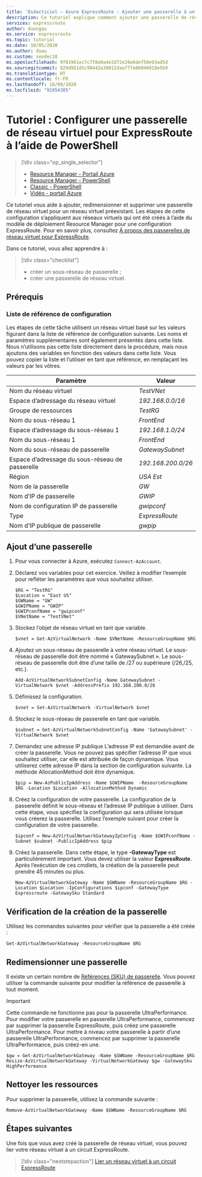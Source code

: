 ```yaml
---
title: 'Didacticiel – Azure ExpressRoute : Ajouter une passerelle à un réseau virtuel – Azure PowerShell'
description: Ce tutoriel explique comment ajouter une passerelle de réseau virtuel à un réseau virtuel Resource Manager déjà créé pour ExpressRoute à l’aide d’Azure PowerShell.
services: expressroute
author: duongau
ms.service: expressroute
ms.topic: tutorial
ms.date: 10/05/2020
ms.author: duau
ms.custom: seodec18
ms.openlocfilehash: 9f01961ec7c7f8e0a4e2d72e28e6def50e93ad5d
ms.sourcegitcommit: 829d951d5c90442a38012daaf77e86046018e5b9
ms.translationtype: HT
ms.contentlocale: fr-FR
ms.lasthandoff: 10/09/2020
ms.locfileid: "91854305"
---
```

# <a name="tutorial-configure-a-virtual-network-gateway-for-expressroute-using-powershell"></a>Tutoriel : Configurer une passerelle de réseau virtuel pour ExpressRoute à l’aide de PowerShell
> [!div class="op_single_selector"]
> * [Resource Manager - Portail Azure](expressroute-howto-add-gateway-portal-resource-manager.md)
> * [Resource Manager - PowerShell](expressroute-howto-add-gateway-resource-manager.md)
> * [Classic - PowerShell](expressroute-howto-add-gateway-classic.md)
> * [Vidéo - portail Azure](https://azure.microsoft.com/documentation/videos/azure-expressroute-how-to-create-a-vpn-gateway-for-your-virtual-network)
> 

Ce tutoriel vous aide à ajouter, redimensionner et supprimer une passerelle de réseau virtuel pour un réseau virtuel préexistant. Les étapes de cette configuration s’appliquent aux réseaux virtuels qui ont été créés à l’aide du modèle de déploiement Resource Manager pour une configuration ExpressRoute. Pour en savoir plus, consultez [À propos des passerelles de réseau virtuel pour ExpressRoute](expressroute-about-virtual-network-gateways.md).

Dans ce tutoriel, vous allez apprendre à :
> [!div class="checklist"]
> - créer un sous-réseau de passerelle ;
> - créer une passerelle de réseau virtuel.

## <a name="prerequisites"></a>Prérequis

### <a name="configuration-reference-list"></a>Liste de référence de configuration

Les étapes de cette tâche utilisent un réseau virtuel basé sur les valeurs figurant dans la liste de référence de configuration suivante. Les noms et paramètres supplémentaires sont également présentés dans cette liste. Nous n’utilisons pas cette liste directement dans la procédure, mais nous ajoutons des variables en fonction des valeurs dans cette liste. Vous pouvez copier la liste et l’utiliser en tant que référence, en remplaçant les valeurs par les vôtres.

| Paramètre                   | Valeur                                              |
| ---                       | ---                                                |
| Nom du réseau virtuel | *TestVNet* |    
| Espace d’adressage du réseau virtuel | *192.168.0.0/16* |
| Groupe de ressources | *TestRG* |
| Nom du sous-réseau 1 | *FrontEnd* |   
| Espace d’adressage du sous-réseau 1 | *192.168.1.0/24* |
| Nom du sous-réseau 1 | *FrontEnd* |
| Nom du sous-réseau de passerelle | *GatewaySubnet* |    
| Espace d’adressage du sous-réseau de passerelle | *192.168.200.0/26* |
| Région | *USA Est* |
| Nom de la passerelle | *GW* |   
| Nom d’IP de passerelle | *GWIP* |
| Nom de configuration IP de passerelle | *gwipconf* |
| Type | *ExpressRoute* |
| Nom d’IP publique de passerelle  | *gwpip* |

## <a name="add-a-gateway"></a>Ajout d’une passerelle

1. Pour vous connecter à Azure, exécutez `Connect-AzAccount`.

1. Déclarez vos variables pour cet exercice. Veillez à modifier l’exemple pour refléter les paramètres que vous souhaitez utiliser.

   ```azurepowershell-interactive 
   $RG = "TestRG"
   $Location = "East US"
   $GWName = "GW"
   $GWIPName = "GWIP"
   $GWIPconfName = "gwipconf"
   $VNetName = "TestVNet"
   ```
1. Stockez l’objet de réseau virtuel en tant que variable.

   ```azurepowershell-interactive
   $vnet = Get-AzVirtualNetwork -Name $VNetName -ResourceGroupName $RG
   ```
1. Ajoutez un sous-réseau de passerelle à votre réseau virtuel. Le sous-réseau de passerelle doit être nommé « GatewaySubnet ». Le sous-réseau de passerelle doit être d’une taille de /27 ou supérieure (/26,/25, etc.).

   ```azurepowershell-interactive
   Add-AzVirtualNetworkSubnetConfig -Name GatewaySubnet -VirtualNetwork $vnet -AddressPrefix 192.168.200.0/26
   ```
1. Définissez la configuration.

   ```azurepowershell-interactive
   $vnet = Set-AzVirtualNetwork -VirtualNetwork $vnet
   ```
1. Stockez le sous-réseau de passerelle en tant que variable.

   ```azurepowershell-interactive
   $subnet = Get-AzVirtualNetworkSubnetConfig -Name 'GatewaySubnet' -VirtualNetwork $vnet
   ```
1. Demandez une adresse IP publique L’adresse IP est demandée avant de créer la passerelle. Vous ne pouvez pas spécifier l’adresse IP que vous souhaitez utiliser, car elle est attribuée de façon dynamique. Vous utiliserez cette adresse IP dans la section de configuration suivante. La méthode AllocationMethod doit être dynamique.

   ```azurepowershell-interactive
   $pip = New-AzPublicIpAddress -Name $GWIPName  -ResourceGroupName $RG -Location $Location -AllocationMethod Dynamic
   ```
1. Créez la configuration de votre passerelle. La configuration de la passerelle définit le sous-réseau et l’adresse IP publique à utiliser. Dans cette étape, vous spécifiez la configuration qui sera utilisée lorsque vous créerez la passerelle. Utilisez l’exemple suivant pour créer la configuration de votre passerelle.

   ```azurepowershell-interactive
   $ipconf = New-AzVirtualNetworkGatewayIpConfig -Name $GWIPconfName -Subnet $subnet -PublicIpAddress $pip
   ```
1. Créez la passerelle. Dans cette étape, le type **-GatewayType** est particulièrement important. Vous devez utiliser la valeur **ExpressRoute**. Après l’exécution de ces cmdlets, la création de la passerelle peut prendre 45 minutes ou plus.

   ```azurepowershell-interactive
   New-AzVirtualNetworkGateway -Name $GWName -ResourceGroupName $RG -Location $Location -IpConfigurations $ipconf -GatewayType Expressroute -GatewaySku Standard
   ```

## <a name="verify-the-gateway-was-created"></a>Vérification de la création de la passerelle
Utilisez les commandes suivantes pour vérifier que la passerelle a été créée :

```azurepowershell-interactive
Get-AzVirtualNetworkGateway -ResourceGroupName $RG
```

## <a name="resize-a-gateway"></a>Redimensionner une passerelle
Il existe un certain nombre de [Références (SKU) de passerelle](expressroute-about-virtual-network-gateways.md). Vous pouvez utiliser la commande suivante pour modifier la référence de passerelle à tout moment.

> [!IMPORTANT]
> Cette commande ne fonctionne pas pour la passerelle UltraPerformance. Pour modifier votre passerelle en passerelle UltraPerformance, commencez par supprimer la passerelle ExpressRoute, puis créez une passerelle UltraPerformance. Pour mettre à niveau votre passerelle à partir d’une passerelle UltraPerformance, commencez par supprimer la passerelle UltraPerformance, puis créez-en une.
> 

```azurepowershell-interactive
$gw = Get-AzVirtualNetworkGateway -Name $GWName -ResourceGroupName $RG
Resize-AzVirtualNetworkGateway -VirtualNetworkGateway $gw -GatewaySku HighPerformance
```

## <a name="clean-up-resources"></a>Nettoyer les ressources
Pour supprimer la passerelle, utilisez la commande suivante :

```azurepowershell-interactive
Remove-AzVirtualNetworkGateway -Name $GWName -ResourceGroupName $RG
```

## <a name="next-steps"></a>Étapes suivantes
Une fois que vous avez créé la passerelle de réseau virtuel, vous pouvez lier votre réseau virtuel à un circuit ExpressRoute. 

> [!div class="nextstepaction"]
> [Lier un réseau virtuel à un circuit ExpressRoute](expressroute-howto-linkvnet-arm.md)
